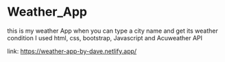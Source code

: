 # Weather_App
this is my weather App when you can type a city name and get its weather condition
I used html, css, bootstrap, Javascript and Acuweather API

link: https://weather-app-by-dave.netlify.app/
